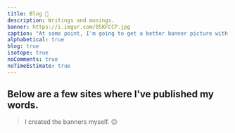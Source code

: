 ```yaml
---
title: Blog 📝️
description: Writings and musings.
banner: https://i.imgur.com/85KFCCP.jpg
caption: "At some point, I'm going to get a better banner picture with me writing or typing - lol."
alphabetical: true
blog: true
isotope: true
noComments: true
noTimeEstimate: true
---
```


## Below are a few sites where I've published my words.

> I created the banners myself. 😉
